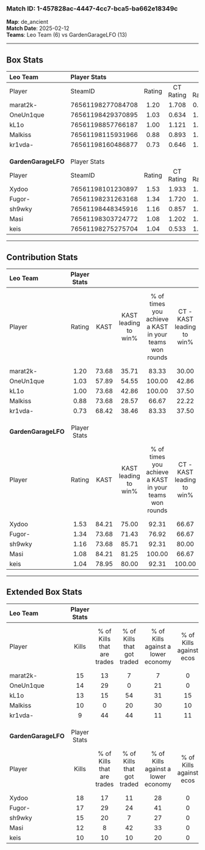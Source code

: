 ### Match ID: 1-457828ac-4447-4cc7-bca5-ba662e18349c  
**Map**: de_ancient  
**Match Date**: 2025-02-12  
**Teams**: Leo Team (6) vs GardenGarageLFO (13)  

---  

## Box Stats  

| **Leo Team**        | Player Stats      |        |           |          |       |      |       |         |        |      |     |
| :- | :- | :-: | :-: | :-: | :-: | :-: | :-: | :-: | :-: | :-: | :-: |
| Player              | SteamID           | Rating | CT Rating | T Rating | KAST  | ADR  | Kills | Assists | Deaths | K/D  | HS% |
| marat2k-            | 76561198277084708 |  1.20  |   1.708   |  0.487   | 73.68 | 88.0 |  15   |    6    |   14   | 1.07 | 80  |
| OneUn1que           | 76561198429370895 |  1.03  |   0.634   |  1.860   | 57.89 | 82.1 |  14   |    2    |   13   | 1.08 | 42  |
| kL1o                | 76561198857766187 |  1.00  |   1.121   |  1.094   | 73.68 | 73.3 |  13   |    4    |   16   | 0.81 | 30  |
| Malkiss             | 76561198115931966 |  0.88  |   0.893   |  1.091   | 73.68 | 71.1 |  10   |    4    |   15   | 0.67 | 40  |
| kr1vda-             | 76561198160486877 |  0.73  |   0.646   |  1.024   | 68.42 | 53.0 |   9   |    2    |   15   | 0.60 | 66  |
|                     |                   |        |           |          |       |      |       |         |        |      |     |
|                     |                   |        |           |          |       |      |       |         |        |      |     |
|                     |                   |        |           |          |       |      |       |         |        |      |     |
| **GardenGarageLFO** | Player Stats      |        |           |          |       |      |       |         |        |      |     |
| Player              | SteamID           | Rating | CT Rating | T Rating | KAST  | ADR  | Kills | Assists | Deaths | K/D  | HS% |
| Xydoo               | 76561198101230897 |  1.53  |   1.933   |  1.250   | 84.21 | 85.9 |  18   |    2    |   9    | 2.00 | 27  |
| Fugor-              | 76561198231263168 |  1.34  |   1.720   |  1.452   | 73.68 | 86.4 |  17   |    5    |   12   | 1.42 | 64  |
| sh9wky              | 76561198448345916 |  1.16  |   0.857   |  1.480   | 73.68 | 82.8 |  15   |    2    |   14   | 1.07 | 60  |
| Masi                | 76561198303724772 |  1.08  |   1.202   |  1.105   | 84.21 | 84.0 |  12   |    8    |   16   | 0.75 | 75  |
| keis                | 76561198275275704 |  1.04  |   0.533   |  1.419   | 78.95 | 69.1 |  10   |    6    |   11   | 0.91 | 60  |
---  

## Contribution Stats  

| **Leo Team**        | Player Stats |       |                      |                                                        |                           |                                                             |                          |                                                            |
| :- | :-: | :-: | :-: | :-: | :-: | :-: | :-: | :-: |
| Player              |    Rating    | KAST  | KAST leading to win% | % of times you achieve a KAST in your teams won rounds | CT - KAST leading to win% | CT - % of times you achieve a KAST in your teams won rounds | T - KAST leading to win% | T - % of times you achieve a KAST in your teams won rounds |
| marat2k-            |     1.20     | 73.68 |        35.71         |                         83.33                          |           30.00           |                           100.00                            |          50.00           |                           66.67                            |
| OneUn1que           |     1.03     | 57.89 |        54.55         |                         100.00                         |           42.86           |                           100.00                            |          75.00           |                           100.00                           |
| kL1o                |     1.00     | 73.68 |        42.86         |                         100.00                         |           37.50           |                           100.00                            |          50.00           |                           100.00                           |
| Malkiss             |     0.88     | 73.68 |        28.57         |                         66.67                          |           22.22           |                            66.67                            |          40.00           |                           66.67                            |
| kr1vda-             |     0.73     | 68.42 |        38.46         |                         83.33                          |           37.50           |                           100.00                            |          40.00           |                           66.67                            |
|                     |              |       |                      |                                                        |                           |                                                             |                          |                                                            |
|                     |              |       |                      |                                                        |                           |                                                             |                          |                                                            |
|                     |              |       |                      |                                                        |                           |                                                             |                          |                                                            |
| **GardenGarageLFO** | Player Stats |       |                      |                                                        |                           |                                                             |                          |                                                            |
| Player              |    Rating    | KAST  | KAST leading to win% | % of times you achieve a KAST in your teams won rounds | CT - KAST leading to win% | CT - % of times you achieve a KAST in your teams won rounds | T - KAST leading to win% | T - % of times you achieve a KAST in your teams won rounds |
| Xydoo               |     1.53     | 84.21 |        75.00         |                         92.31                          |           66.67           |                           100.00                            |          80.00           |                           88.89                            |
| Fugor-              |     1.34     | 73.68 |        71.43         |                         76.92                          |           66.67           |                           100.00                            |          75.00           |                           66.67                            |
| sh9wky              |     1.16     | 73.68 |        85.71         |                         92.31                          |           80.00           |                           100.00                            |          88.89           |                           88.89                            |
| Masi                |     1.08     | 84.21 |        81.25         |                         100.00                         |           66.67           |                           100.00                            |          90.00           |                           100.00                           |
| keis                |     1.04     | 78.95 |        80.00         |                         92.31                          |          100.00           |                           100.00                            |          72.73           |                           88.89                            |
---  

## Extended Box Stats  

| **Leo Team**        | Player Stats |                            |                            |                                    |                         |                              |                                 |        |                             |                                     |                          |                               |                            |
| :- | :-: | :-: | :-: | :-: | :-: | :-: | :-: | :-: | :-: | :-: | :-: | :-: | :-: |
| Player              |    Kills     | % of Kills that are trades | % of Kills that got traded | % of Kills against a lower economy | % of Kills against ecos | % of Kills that are flawless | % of Kills that are close duels | Deaths | % of Deaths that get traded | % of Deaths against a lower economy | % of Deaths against ecos | % of Deaths that are flawless | % of Deaths that are close |
| marat2k-            |      15      |             13             |             7              |                 7                  |            0            |              60              |                7                |   14   |             14              |                 21                  |            7             |              43               |             7              |
| OneUn1que           |      14      |             29             |             0              |                 21                 |            0            |              64              |                7                |   13   |             15              |                 15                  |            8             |              62               |             0              |
| kL1o                |      13      |             15             |             54             |                 31                 |           15            |              69              |                8                |   16   |             25              |                 19                  |            6             |              69               |             0              |
| Malkiss             |      10      |             0              |             20             |                 30                 |           10            |              30              |                0                |   15   |             20              |                 13                  |            7             |              53               |             0              |
| kr1vda-             |      9       |             44             |             44             |                 11                 |           11            |              44              |               11                |   15   |             13              |                 20                  |            7             |              73               |             7              |
|                     |              |                            |                            |                                    |                         |                              |                                 |        |                             |                                     |                          |                               |                            |
|                     |              |                            |                            |                                    |                         |                              |                                 |        |                             |                                     |                          |                               |                            |
|                     |              |                            |                            |                                    |                         |                              |                                 |        |                             |                                     |                          |                               |                            |
| **GardenGarageLFO** | Player Stats |                            |                            |                                    |                         |                              |                                 |        |                             |                                     |                          |                               |                            |
| Player              |    Kills     | % of Kills that are trades | % of Kills that got traded | % of Kills against a lower economy | % of Kills against ecos | % of Kills that are flawless | % of Kills that are close duels | Deaths | % of Deaths that get traded | % of Deaths against a lower economy | % of Deaths against ecos | % of Deaths that are flawless | % of Deaths that are close |
| Xydoo               |      18      |             17             |             11             |                 28                 |            0            |              78              |                6                |   9    |              0              |                 22                  |            0             |              100              |             0              |
| Fugor-              |      17      |             29             |             24             |                 41                 |            0            |              59              |                0                |   12   |             33              |                 25                  |            0             |              58               |             8              |
| sh9wky              |      15      |             20             |             7              |                 27                 |            0            |              67              |                0                |   14   |             21              |                 43                  |            0             |              50               |             7              |
| Masi                |      12      |             8              |             42             |                 33                 |            0            |              50              |                8                |   16   |             25              |                 19                  |            0             |              56               |             13             |
| keis                |      10      |             10             |             10             |                 20                 |            0            |              50              |                0                |   11   |             27              |                 27                  |            0             |              64               |             0              |

